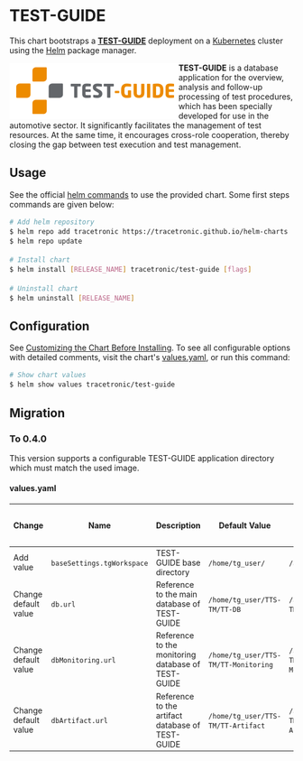# TEST-GUIDE

This chart bootstraps a **[TEST-GUIDE](https://www.tracetronic.com/products/test-guide/)** deployment on a [Kubernetes](http://kubernetes.io) cluster using the [Helm](https://helm.sh) package manager.

<img src=".../../../../.github/img/test_guide_logo.png" align="left" alt="Automotive DevOps Platform">

**TEST-GUIDE** is a database application for the overview, analysis and follow-up processing of test procedures, which has been specially developed for use in the automotive sector. It significantly facilitates the management of test resources. At the same time, it encourages cross-role cooperation, thereby closing the gap between test execution and test management.

## Usage

See the official [helm commands](https://helm.sh/docs/helm/helm/) to use the provided chart. Some first steps commands are given below:

```bash
# Add helm repository
$ helm repo add tracetronic https://tracetronic.github.io/helm-charts
$ helm repo update

# Install chart
$ helm install [RELEASE_NAME] tracetronic/test-guide [flags]

# Uninstall chart
$ helm uninstall [RELEASE_NAME]
```

## Configuration

See [Customizing the Chart Before Installing](https://helm.sh/docs/intro/using_helm/#customizing-the-chart-before-installing).
To see all configurable options with detailed comments, visit the chart's [values.yaml](./values.yaml), or run this command:

```bash
# Show chart values
$ helm show values tracetronic/test-guide
```

## Migration

### To 0.4.0

This version supports a configurable TEST-GUIDE application directory which must match the used image.

#### values.yaml

| Change | Name | Description | Default Value | Value to reuse existing clusters |
| ------ | ---- | ----------- | ------------- | -------------------------------- |
| Add value | `baseSettings.tgWorkspace` | TEST-GUIDE base directory | `/home/tg_user/` | `/app/`|
| Change default value | `db.url` | Reference to the main database of TEST-GUIDE | `/home/tg_user/TTS-TM/TT-DB` | `/app/TTS-TM/TT-DB`|
| Change default value | `dbMonitoring.url` | Reference to the monitoring database of TEST-GUIDE | `/home/tg_user/TTS-TM/TT-Monitoring` | `/app/TTS-TM/TT-Monitoring`|
| Change default value | `dbArtifact.url` | Reference to the artifact database of TEST-GUIDE | `/home/tg_user/TTS-TM/TT-Artifact` | `/app/TTS-TM/TT-Artifact`|
